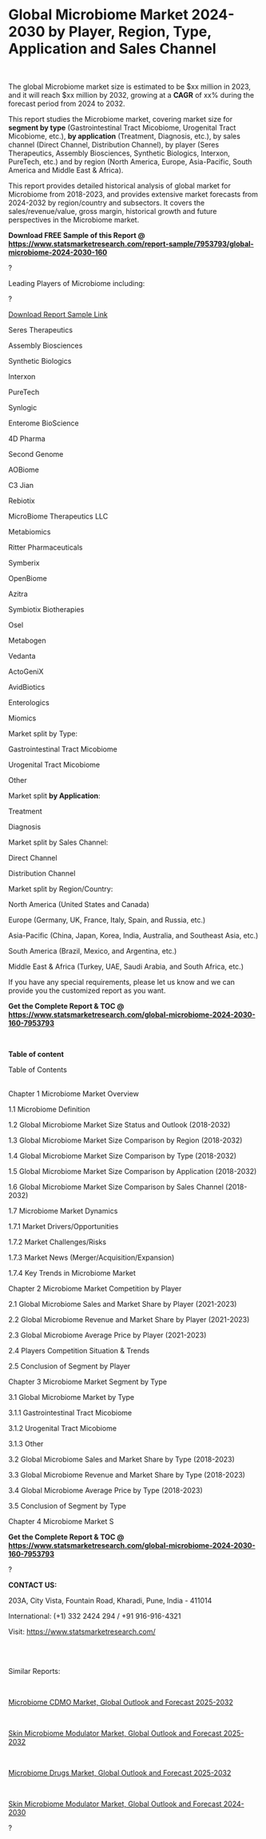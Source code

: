 <h1>Global Microbiome Market 2024-2030 by Player, Region, Type, Application and Sales Channel</h1><br/><p>The global Microbiome market size is estimated to be $xx million in 2023, and it will reach $xx million by 2032, growing at a <strong>CAGR</strong> of xx% during the forecast period from 2024 to 2032.</p>
 
 
 
 <p>This report studies the Microbiome market, covering market size for <strong>segment by type</strong> (Gastrointestinal Tract Micobiome, Urogenital Tract Micobiome, etc.), <strong>by application</strong> (Treatment, Diagnosis, etc.), by sales channel (Direct Channel, Distribution Channel), by player (Seres Therapeutics, Assembly Biosciences, Synthetic Biologics, Interxon, PureTech, etc.) and by region (North America, Europe, Asia-Pacific, South America and Middle East & Africa).</p>
 
 
 
 <p>This report provides detailed historical analysis of global market for Microbiome from 2018-2023, and provides extensive market forecasts from 2024-2032 by region/country and subsectors. It covers the sales/revenue/value, gross margin, historical growth and future perspectives in the Microbiome market.</p>
 
 
 
 <div><b>Download FREE Sample of this Report @ <a href="https://www.statsmarketresearch.com/download-free-sample/7953793/global-microbiome-2024-2030-160">https://www.statsmarketresearch.com/report-sample/7953793/global-microbiome-2024-2030-160</a></b></div>
 
 
 
 <p>? </p>
 
 
 
 <p>Leading Players of Microbiome including:</p>
 
 
 
 <p>? </p>
 
 
 
 <p><a href="https://www.statsmarketresearch.com/download-free-sample/7953793/global-microbiome-2024-2030-160">Download Report Sample Link</a></p>
 
 
 
 <p>Seres Therapeutics</p>
 
 
 
 <p>Assembly Biosciences</p>
 
 
 
 <p>Synthetic Biologics</p>
 
 
 
 <p>Interxon</p>
 
 
 
 <p>PureTech</p>
 
 
 
 <p>Synlogic</p>
 
 
 
 <p>Enterome BioScience</p>
 
 
 
 <p>4D Pharma</p>
 
 
 
 <p>Second Genome</p>
 
 
 
 <p>AOBiome</p>
 
 
 
 <p>C3 Jian</p>
 
 
 
 <p>Rebiotix</p>
 
 
 
 <p>MicroBiome Therapeutics LLC</p>
 
 
 
 <p>Metabiomics</p>
 
 
 
 <p>Ritter Pharmaceuticals</p>
 
 
 
 <p>Symberix</p>
 
 
 
 <p>OpenBiome</p>
 
 
 
 <p>Azitra</p>
 
 
 
 <p>Symbiotix Biotherapies</p>
 
 
 
 <p>Osel</p>
 
 
 
 <p>Metabogen</p>
 
 
 
 <p>Vedanta</p>
 
 
 
 <p>ActoGeniX</p>
 
 
 
 <p>AvidBiotics</p>
 
 
 
 <p>Enterologics</p>
 
 
 
 <p>Miomics</p>
 
 
 
 <p>Market split by Type:</p>
 
 
 
 <p>Gastrointestinal Tract Micobiome</p>
 
 
 
 <p>Urogenital Tract Micobiome</p>
 
 
 
 <p>Other</p>
 
 
 
 <p>Market split <strong>by Application</strong>:</p>
 
 
 
 <p>Treatment</p>
 
 
 
 <p>Diagnosis</p>
 
 
 
 <p>Market split by Sales Channel:</p>
 
 
 
 <p>Direct Channel</p>
 
 
 
 <p>Distribution Channel</p>
 
 
 
 <p>Market split by Region/Country:</p>
 
 
 
 <p>North America (United States and Canada)</p>
 
 
 
 <p>Europe (Germany, UK, France, Italy, Spain, and Russia, etc.)</p>
 
 
 
 <p>Asia-Pacific (China, Japan, Korea, India, Australia, and Southeast Asia, etc.)</p>
 
 
 
 <p>South America (Brazil, Mexico, and Argentina, etc.)</p>
 
 
 
 <p>Middle East & Africa (Turkey, UAE, Saudi Arabia, and South Africa, etc.)</p>
 
 
 
 <p>If you have any special requirements, please let us know and we can provide you the customized report as you want.</p>
 
 
 
 <div><b>Get the Complete Report & TOC @ <a href="https://www.statsmarketresearch.com/global-microbiome-2024-2030-160-7953793">https://www.statsmarketresearch.com/global-microbiome-2024-2030-160-7953793</a></b></div>
 
 
 
 <p><br />
 
 <b>Table of content</b></p>
 
 
 
 <p>Table of Contents<br />
 
 <br />
 
 Chapter 1 Microbiome Market Overview<br />
 
 1.1 Microbiome Definition<br />
 
 1.2 Global Microbiome Market Size Status and Outlook (2018-2032)<br />
 
 1.3 Global Microbiome Market Size Comparison by Region (2018-2032)<br />
 
 1.4 Global Microbiome Market Size Comparison by Type (2018-2032)<br />
 
 1.5 Global Microbiome Market Size Comparison by Application (2018-2032)<br />
 
 1.6 Global Microbiome Market Size Comparison by Sales Channel (2018-2032)<br />
 
 1.7 Microbiome Market Dynamics<br />
 
 1.7.1 Market Drivers/Opportunities<br />
 
 1.7.2 Market Challenges/Risks<br />
 
 1.7.3 Market News (Merger/Acquisition/Expansion)<br />
 
 1.7.4 Key Trends in Microbiome Market<br />
 
 Chapter 2 Microbiome Market Competition by Player<br />
 
 2.1 Global Microbiome Sales and Market Share by Player (2021-2023)<br />
 
 2.2 Global Microbiome Revenue and Market Share by Player (2021-2023)<br />
 
 2.3 Global Microbiome Average Price by Player (2021-2023)<br />
 
 2.4 Players Competition Situation & Trends<br />
 
 2.5 Conclusion of Segment by Player<br />
 
 Chapter 3 Microbiome Market Segment by Type<br />
 
 3.1 Global Microbiome Market by Type<br />
 
 3.1.1 Gastrointestinal Tract Micobiome<br />
 
 3.1.2 Urogenital Tract Micobiome<br />
 
 3.1.3 Other<br />
 
 3.2 Global Microbiome Sales and Market Share by Type (2018-2023)<br />
 
 3.3 Global Microbiome Revenue and Market Share by Type (2018-2023)<br />
 
 3.4 Global Microbiome Average Price by Type (2018-2023)<br />
 
 3.5 Conclusion of Segment by Type<br />
 
 Chapter 4 Microbiome Market S</p>
 
 
 
 <div><b>Get the Complete Report & TOC @ <a href="https://www.statsmarketresearch.com/global-microbiome-2024-2030-160-7953793">https://www.statsmarketresearch.com/global-microbiome-2024-2030-160-7953793</a></b></div>
 
 
 
 <p>? </p>
 
 
 
 <p><b>CONTACT US:</b><br />
 
 203A, City Vista, Fountain Road, Kharadi, Pune, India - 411014<br />
 
 International: (+1) 332 2424 294 / +91 916-916-4321<br />
 
 Visit: <a href="https://www.statsmarketresearch.com/">https://www.statsmarketresearch.com/</a><br />
 
 <br />
 
 <br />
 
 Similar Reports:<br />
 
 <br />
 
 <a href="https://www.statsmarketresearch.com/global-microbiome-cdmo-forecast-2025-2032-435-8029679">Microbiome CDMO Market, Global Outlook and Forecast 2025-2032</a><br />
 
 <br />
 
 <a href="https://www.statsmarketresearch.com/global-skin-microbiome-modulator-forecast-2025-2032-149-8029677">Skin Microbiome Modulator Market, Global Outlook and Forecast 2025-2032</a><br />
 
 <br />
 
 <a href="https://www.statsmarketresearch.com/global-microbiome-drugs-forecast-2025-2032-741-8029678">Microbiome Drugs Market, Global Outlook and Forecast 2025-2032</a><br />
 
 <br />
 
 <a href="https://www.statsmarketresearch.com/global-skin-microbiome-modulator-forecast-2024-2030-935-7966955">Skin Microbiome Modulator Market, Global Outlook and Forecast 2024-2030</a><br />
 
 ? </p>